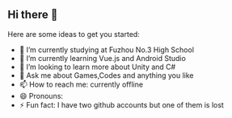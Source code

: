 ## Hi there 👋

Here are some ideas to get you started:

- 🔭 I’m currently studying at Fuzhou No.3 High School
- 🌱 I’m currently learning Vue.js and Android Studio
- 👯 I’m looking to learn more about Unity and C#
- 💬 Ask me about Games,Codes and anything you like
- 📫 How to reach me: currently offline
- 😄 Pronouns: 
- ⚡ Fun fact: I have two github accounts but one of them is lost


